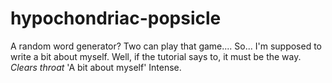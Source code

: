 # hypochondriac-popsicle
A random word generator? Two can play that game....
So... I'm supposed to write a bit about myself. Well, if the tutorial says to, it must be the way.
*Clears throat*
'A bit about myself'
Intense.
